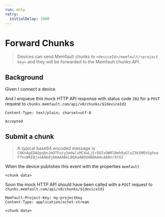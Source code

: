 ```yaml
---
run: only
retry:
  initialDelay: 1000
---
```


# Forward Chunks

> Devices can send Memfault chunks to `<deviceId>/memfault/<project key>` and
> they will be forwarded to the Memfault chunks API.

## Background

Given I connect a device

<!-- Prepare the mock API responses. -->

And I enqueue this mock HTTP API response with status code `202` for a `POST`
request to `chunks.memfault.com/api/v0/chunks/${deviceId}`

```
Content-Type: text/plain; charset=utf-8

Accepted
```

## Submit a chunk

> A typical base64 encoded message is
> `CAKnAgEDAQpqbnJmOTFucy1mdwlsMC4wLjErODIxOWRlBmh0aGluZ3k5MQtGghneFTnxBKEBjxoAA60jAAAAABkLBQAaABGUABQAAAcAABnr9tXZ`

When the device publishes this event with the properties `memfault`

```
<chunk data>
```

Soon the mock HTTP API should have been called with a `POST` request to
`chunks.memfault.com/api/v0/chunks/${deviceId}`

```
Memfault-Project-Key: my-projectKey
Content-Type: application/octet-stream

<chunk data>
```
